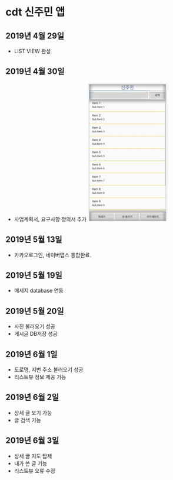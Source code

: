 # cdt 신주민 앱


## 2019년 4월 29일
- LIST VIEW 완성

## 2019년 4월 30일
- 사업계획서, 요구사항 정의서 추가
![listview](./screenshot/listview.jpg)

## 2019년 5월 13일
- 카카오로그인, 네이버맵스 통합완료.

## 2019년 5월 19일
- 메세지 database 연동

## 2019년 5월 20일
- 사진 불러오기 성공
- 게시글 DB저장 성공

## 2019년 6월 1일 
- 도로명, 지번 주소 불러오기 성공
- 리스트뷰 정보 제공 가능

## 2019년 6월 2일
- 상세 글 보기 가능
- 글 검색 기능

## 2019년 6월 3일
- 상세 글 지도 탑제
- 내가 쓴 글 기능
- 리스트뷰 오류 수정
